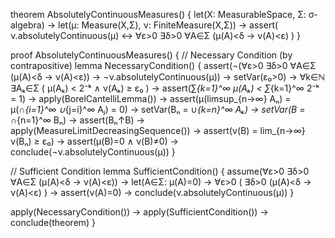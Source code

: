 theorem AbsolutelyContinuousMeasures() {
  let(X: MeasurableSpace, Σ: σ-algebra) →
  let(μ: Measure(X,Σ), ν: FiniteMeasure(X,Σ)) →
  assert(
    ν.absolutelyContinuous(μ) ↔
    ∀ε>0 ∃δ>0 ∀A∈Σ (μ(A)<δ → ν(A)<ε)
  )
}

proof AbsolutelyContinuousMeasures() {
  // Necessary Condition (by contrapositive)
  lemma NecessaryCondition() {
    assert(¬(∀ε>0 ∃δ>0 ∀A∈Σ (μ(A)<δ → ν(A)<ε)) →
           ¬ν.absolutelyContinuous(μ)) →
    setVar(ε₀>0) →
    ∀k∈ℕ ∃Aₖ∈Σ (
      μ(Aₖ) < 2⁻ᵏ ∧
      ν(Aₖ) ≥ ε₀
    ) →
    assert(∑_{k=1}^∞ μ(Aₖ) < ∑_{k=1}^∞ 2⁻ᵏ = 1) →
    apply(BorelCantelliLemma()) →
    assert(μ(limsup_{n→∞} Aₙ) = μ(∩_{i=1}^∞ ∪_{j=i}^∞ Aⱼ) = 0) →
    setVar(Bₙ = ∪_{k=n}^∞ Aₖ) →
    setVar(B = ∩_{n=1}^∞ Bₙ) →
    assert(Bₙ↑B) →
    apply(MeasureLimitDecreasingSequence()) →
    assert(ν(B) = lim_{n→∞} ν(Bₙ) ≥ ε₀) →
    assert(μ(B)=0 ∧ ν(B)≠0) →
    conclude(¬ν.absolutelyContinuous(μ))
  }

  // Sufficient Condition
  lemma SufficientCondition() {
    assume(∀ε>0 ∃δ>0 ∀A∈Σ (μ(A)<δ → ν(A)<ε)) →
    let(A∈Σ: μ(A)=0) →
    ∀ε>0 (
      ∃δ>0 (μ(A)<δ → ν(A)<ε)
    ) →
    assert(ν(A)=0) →
    conclude(ν.absolutelyContinuous(μ))
  }

  apply(NecessaryCondition()) →
  apply(SufficientCondition()) →
  conclude(theorem)
}